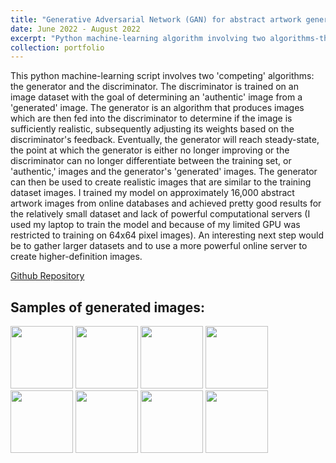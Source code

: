 ```yaml
---
title: "Generative Adversarial Network (GAN) for abstract artwork generation"
date: June 2022 - August 2022
excerpt: "Python machine-learning algorithm involving two algorithms-the generator and the discriminator-which I trained on abstract artwork to create original, computer-generated artwork.<br/><img src='/images/project_icons/gan1.png' width='500'>"
collection: portfolio
---
```

This python machine-learning script involves two 'competing' algorithms: the generator and the discriminator. The discriminator is trained on an image dataset with the goal of determining an 'authentic' image from a 'generated' image. The generator is an algorithm that produces images which are then fed into the discriminator to determine if the image is sufficiently realistic, subsequently adjusting its weights based on the discriminator's feedback. Eventually, the generator will reach steady-state, the point at which the generator is either no longer improving or the discriminator can no longer differentiate between the training set, or 'authentic,' images and the generator's 'generated' images. The generator can then be used to create realistic images that are similar to the training dataset images. I trained my model on approximately 16,000 abstract artwork images from online databases and achieved pretty good results for the relatively small dataset and lack of powerful computational servers (I used my laptop to train the model and because of my limited GPU was restricted to training on 64x64 pixel images). An interesting next step would be to gather larger datasets and to use a more powerful online server to create higher-definition images.

[Github Repository](https://github.com/dylan-jacobs/image-generating-GAN)

Samples of generated images:
------
<img src="https://github.com/dylan-jacobs/image-generating-GAN/assets/78403395/b7fb3533-3860-4994-8f06-809d6053ac0e" width="100">
<img src="https://github.com/dylan-jacobs/image-generating-GAN/assets/78403395/268e15e2-fc22-481e-a7c2-7e5b6d58e0b3" width="100">
<img src="https://github.com/dylan-jacobs/image-generating-GAN/assets/78403395/db6c3184-8590-4480-a958-b5e669230583" width="100">
<img src="https://github.com/dylan-jacobs/image-generating-GAN/assets/78403395/d4afad31-0072-4887-a16c-6f84e4ffeaf8" width="100">
<img src="https://github.com/dylan-jacobs/image-generating-GAN/assets/78403395/a3c5f237-a7d6-4096-b7cc-9471d37a8b39" width="100">
<img src="https://github.com/dylan-jacobs/image-generating-GAN/assets/78403395/570102a3-82ac-4a8d-9713-a8ca93db831a" width="100">
<img src="https://github.com/dylan-jacobs/image-generating-GAN/assets/78403395/207d328b-7528-41f7-87b8-17f296f485a4" width="100">
<img src="https://github.com/dylan-jacobs/image-generating-GAN/assets/78403395/4012836a-b53a-4583-9251-fea126f9cb22" width="100">